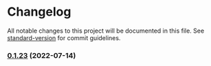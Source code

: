 # Changelog

All notable changes to this project will be documented in this file. See [standard-version](https://github.com/conventional-changelog/standard-version) for commit guidelines.

### [0.1.23](https://github.com/okeeffed/demo-turborepo/compare/v0.1.22...v0.1.23) (2022-07-14)
